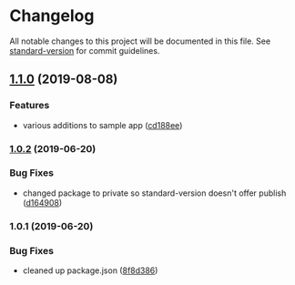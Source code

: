# Changelog

All notable changes to this project will be documented in this file. See [standard-version](https://github.com/conventional-changelog/standard-version) for commit guidelines.

## [1.1.0](https://github.com/baetheus/sample-app/compare/v1.0.2...v1.1.0) (2019-08-08)


### Features

* various additions to sample app ([cd188ee](https://github.com/baetheus/sample-app/commit/cd188ee))

### [1.0.2](https://github.com/baetheus/sample-app/compare/v1.0.1...v1.0.2) (2019-06-20)


### Bug Fixes

* changed package to private so standard-version doesn't offer publish ([d164908](https://github.com/baetheus/sample-app/commit/d164908))



### 1.0.1 (2019-06-20)


### Bug Fixes

* cleaned up package.json ([8f8d386](https://github.com/baetheus/sample-app/commit/8f8d386))
